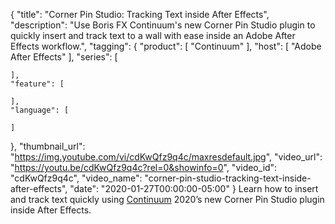 {
  "title": "Corner Pin Studio: Tracking Text inside After Effects",
  "description": "Use Boris FX Continuum's new Corner Pin Studio plugin to quickly insert and track text to a wall with ease inside an Adobe After Effects workflow.",
  "tagging": {
    "product": [
      "Continuum"
    ],
    "host": [
      "Adobe After Effects"
    ],
    "series": [

    ],
    "feature": [

    ],
    "language": [

    ]
  },
  "thumbnail_url": "https://img.youtube.com/vi/cdKwQfz9q4c/maxresdefault.jpg",
  "video_url": "https://youtu.be/cdKwQfz9q4c?rel=0&showinfo=0",
  "video_id": "cdKwQfz9q4c",
  "video_name": "corner-pin-studio-tracking-text-inside-after-effects",
  "date": "2020-01-27T00:00:00-05:00"
}
Learn how to insert and track text quickly using [Continuum](https://borisfx.com/products/continuum/ "Boris FX Continuum") 2020’s new Corner Pin Studio plugin inside After Effects.
